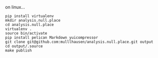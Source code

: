 on linux...

    pip install virtualenv
    mkdir analysis.null.place
    cd analysis.null.place
    virtualenv .
    source bin/activate
    pip install pelican Markdown yuicompressor
    git clone git@github.com:mulllhausen/analysis.null.place.git output
    cd output/.source
    make publish
